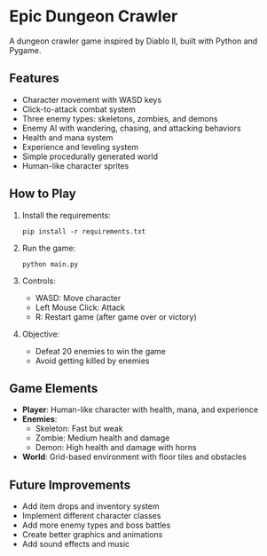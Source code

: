 # Epic Dungeon Crawler

A dungeon crawler game inspired by Diablo II, built with Python and Pygame.

## Features

- Character movement with WASD keys
- Click-to-attack combat system
- Three enemy types: skeletons, zombies, and demons
- Enemy AI with wandering, chasing, and attacking behaviors
- Health and mana system
- Experience and leveling system
- Simple procedurally generated world
- Human-like character sprites

## How to Play

1. Install the requirements:
   ```
   pip install -r requirements.txt
   ```

2. Run the game:
   ```
   python main.py
   ```

3. Controls:
   - WASD: Move character
   - Left Mouse Click: Attack
   - R: Restart game (after game over or victory)

4. Objective:
   - Defeat 20 enemies to win the game
   - Avoid getting killed by enemies

## Game Elements

- **Player**: Human-like character with health, mana, and experience
- **Enemies**:
  - Skeleton: Fast but weak
  - Zombie: Medium health and damage
  - Demon: High health and damage with horns
- **World**: Grid-based environment with floor tiles and obstacles

## Future Improvements

- Add item drops and inventory system
- Implement different character classes
- Add more enemy types and boss battles
- Create better graphics and animations
- Add sound effects and music